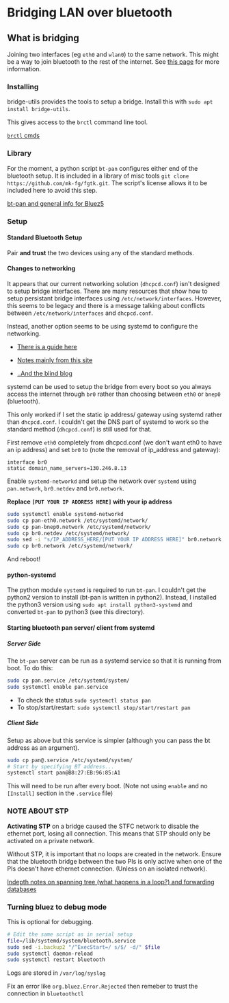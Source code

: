 
# Bridging LAN over bluetooth

## What is bridging

Joining two interfaces (eg `eth0` and `wlan0`) to the same network. This might be a way to join bluetooth to the rest of the internet. See [this page](https://wiki.debian.org/BridgeNetworkConnections) for more information.

### Installing
bridge-utils provides the tools to setup a bridge. Install this with `sudo apt install bridge-utils`.

This gives access to the `brctl` command line tool.

[`brctl` cmds](https://wiki.debian.org/BridgeNetworkConnections)

### Library

For the moment, a python script `bt-pan` configures either end of the bluetooth setup. It is included in a library of misc tools `git clone https://github.com/mk-fg/fgtk.git`. The script's license allows it to be included here to avoid this step.

[bt-pan and general info for Bluez5](http://blog.fraggod.net/2015/03/28/bluetooth-pan-network-setup-with-bluez-5x.html)


### Setup

#### Standard Bluetooth Setup

Pair **and trust** the two devices using any of the standard methods.

#### Changes to networking

It appears that our current networking solution (`dhcpcd.conf`) isn't designed to setup bridge interfaces.
There are many resources that show how to setup persistant bridge interfaces using `/etc/network/interfaces`. However, this seems to be legacy and there is a message talking about conflicts between `/etc/network/interfaces` and `dhcpcd.conf`.

Instead, another option seems to be using systemd to configure the networking.

- [There is a guide here](https://major.io/2015/03/26/creating-a-bridge-for-virtual-machines-using-systemd-networkd)

- [Notes mainly from this site](https://www.linux.com/learn/understanding-and-using-systemd)
- [..And the blind blog](https://blind.guru/tag/bluetooth-pan.html)

systemd can be used to setup the bridge from every boot so you always access the internet through `br0` rather than choosing between `eth0` or `bnep0` (bluetooth).

This only worked if I set the static ip address/ gateway using systemd rather than `dhcpcd.conf`. I couldn't get the DNS part of systemd to work so the standard method (`dhcpcd.conf`) is still used for that.

First remove `eth0` completely from dhcpcd.conf (we don't want eth0 to have an ip address) and set `br0` to (note the removal of ip_address and gateway):

```
interface br0
static domain_name_servers=130.246.8.13
```

Enable `systemd-networkd` and setup the network over `systemd` using `pan.network`, `br0.netdev` and `br0.network`.

**Replace `[PUT YOUR IP ADDRESS HERE]` with your ip address**

```bash
sudo systemctl enable systemd-networkd
sudo cp pan-eth0.network /etc/systemd/network/
sudo cp pan-bnep0.network /etc/systemd/network/
sudo cp br0.netdev /etc/systemd/network/
sudo sed -i "s/IP_ADDRESS_HERE/[PUT YOUR IP ADDRESS HERE]" br0.network
sudo cp br0.network /etc/systemd/network/
```
And reboot!

#### python-systemd

The python module `systemd` is required to run `bt-pan`. I couldn't get the python2 version to install (bt-pan is written in python2). Instead, I installed the python3 version using `sudo apt install python3-systemd` and converted `bt-pan` to python3 (see this directory).


#### Starting bluetooth pan server/ client from systemd

##### Server Side

The `bt-pan` server can be run as a systemd service so that it is running from boot. To do this:
```bash
sudo cp pan.service /etc/systemd/system/
sudo systemctl enable pan.service
```

- To check the status `sudo systemctl status pan`
- To stop/start/restart: `sudo systemctl stop/start/restart pan`


##### Client Side
Setup as above but this service is simpler (although you can pass the bt address as an argument).
```bash
sudo cp pan@.service /etc/systemd/system/
# Start by specifying BT address...
systemctl start pan@B8:27:EB:96:85:A1
```
This will need to be run after every boot. (Note not using `enable` and no `[Install]` section in the `.service` file)


### NOTE ABOUT STP

**Activating STP** on a bridge caused the STFC network to disable the ethernet port, losing all connection. This means that STP should only be activated on a private network.

Without STP, it is important that no loops are created in the network. Ensure that the bluetooth bridge between the two PIs is only active when one of the PIs doesn't have ethernet connection. (Unless on an isolated network).

[Indepth notes on spanning tree (what happens in a loop?) and forwarding databases](http://linuxcommand.org/man_pages/brctl8.html)

### Turning bluez to debug mode

This is optional for debugging.

```bash
# Edit the same script as in serial setup
file=/lib/systemd/system/bluetooth.service
sudo sed -i.backup2 "/^ExecStart=/ s/$/ -d/" $file
sudo systemctl daemon-reload
sudo systemctl restart bluetooth
```

Logs are stored in `/var/log/syslog`

Fix an error like `org.bluez.Error.Rejected` then remeber to trust the connection in `bluetoothctl`

